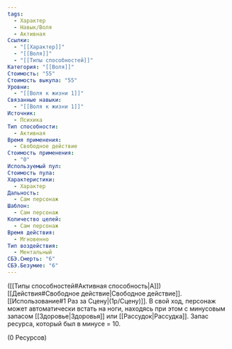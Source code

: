 ```yaml
---
tags:
  - Характер
  - Навык/Воля
  - Активная
Ссылки:
  - "[[Характер]]"
  - "[[Воля]]"
  - "[[Типы способностей]]"
Категория: "[[Воля]]"
Стоимость: "55"
Стоимость выкупа: "55"
Уровни:
  - "[[Воля к жизни 1]]"
Связанные навыки:
  - "[[Воля к жизни 1]]"
Источник:
  - Психика
Тип способности:
  - Активная
Время применения:
  - Свободное действие
Стоимость применения:
  - "0"
Используемый пул: 
Стоимость пула: 
Характеристики:
  - Характер
Дальность:
  - Сам персонаж
Шаблон:
  - Сам персонаж
Количество целей:
  - Сам персонаж
Время действия:
  - Мгновенно
Тип воздействия:
  - Ментальный
СБЭ.Смерть: "6"
СБЭ.Безумие: "6"
---
```

([[Типы способностей#Активная способность|А]]) [[Действия#Свободное действие|Свободное действие]]. [[Использование#1 Раз за Сцену|(1р/Сцену)]].  В свой ход, персонаж может автоматически встать на ноги, находясь при этом с минусовым запасом [[Здоровье|Здоровья]] или [[Рассудок|Рассудка]]. Запас ресурса, который был в минусе = 10. 

(0 Ресурсов)